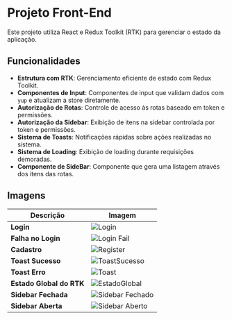 # Projeto Front-End

Este projeto utiliza React e Redux Toolkit (RTK) para gerenciar o estado da aplicação.

## Funcionalidades

- **Estrutura com RTK**: Gerenciamento eficiente de estado com Redux Toolkit.
- **Componentes de Input**: Componentes de input que validam dados com `yup` e atualizam a store diretamente.
- **Autorização de Rotas**: Controle de acesso às rotas baseado em token e permissões.
- **Autorização da Sidebar**: Exibição de itens na sidebar controlada por token e permissões.
- **Sistema de Toasts**: Notificações rápidas sobre ações realizadas no sistema.
- **Sistema de Loading**: Exibição de loading durante requisições demoradas.
- **Componente de SideBar**: Componente que gera uma listagem através dos itens das rotas.

## Imagens

| **Descrição**           | **Imagem**                                                                                                                                     |
|-------------------------|-------------------------------------------------------------------------------------------------------------------------------------------------|
| **Login**               | ![Login](https://github.com/user-attachments/assets/25b9938b-cd35-4888-b5cf-939483150746)                                                      |
| **Falha no Login**      | ![Login Fail](https://github.com/user-attachments/assets/d1b696fd-6384-4592-811d-9d32c8f1dbf0)                                                |
| **Cadastro**            | ![Register](https://github.com/user-attachments/assets/1dd7c644-67c6-4203-abc8-18e7b113005f)                                                 |
| **Toast Sucesso**       | ![ToastSucesso](https://github.com/user-attachments/assets/bc28de3c-ed60-4539-9a78-5be8c53fbf5b)                                             |
| **Toast Erro**               | ![Toast](https://github.com/user-attachments/assets/e70611a9-825b-477e-a65c-414b21c300ac)                                                    |
| **Estado Global do RTK**| ![EstadoGlobal](https://github.com/user-attachments/assets/968f57d3-4901-4e5d-b64e-84f0b7aaafad)                                            |
| **Sidebar Fechada**     | ![Sidebar Fechado](https://github.com/user-attachments/assets/96bce94f-910f-4fdc-9c3d-cc1a7e02295e)                                         |
| **Sidebar Aberta**      | ![Sidebar Aberto](https://github.com/user-attachments/assets/b9bf3098-6c8f-4bc2-b8ca-b3aa6f2d0919)                                           |
